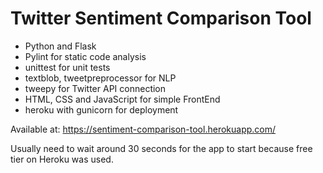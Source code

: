 # Twitter Sentiment Comparison Tool

- Python and Flask
- Pylint for static code analysis
- unittest for unit tests
- textblob, tweetpreprocessor for NLP
- tweepy for Twitter API connection
- HTML, CSS and JavaScript for simple FrontEnd
- heroku with gunicorn for deployment

Available at: https://sentiment-comparison-tool.herokuapp.com/

Usually need to wait around 30 seconds for the app to start because free tier on Heroku was used.

